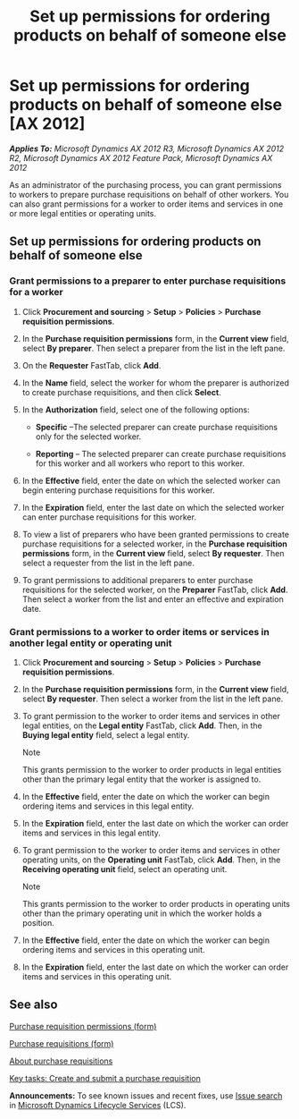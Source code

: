 ﻿---
title: Set up permissions for ordering products on behalf of someone else
TOCTitle: Set up permissions for ordering products on behalf of someone else
ms:assetid: 0f0a0036-7331-470c-a8b8-c92e97c709f0
ms:mtpsurl: https://technet.microsoft.com/en-us/library/Hh242135(v=AX.60)
ms:contentKeyID: 36056015
ms.date: 04/18/2014
mtps_version: v=AX.60
f1_keywords:
- permissions
- Buy on behalf of
- Purchase requisition
- Purchase requisition permissions
---

# Set up permissions for ordering products on behalf of someone else [AX 2012]


_**Applies To:** Microsoft Dynamics AX 2012 R3, Microsoft Dynamics AX 2012 R2, Microsoft Dynamics AX 2012 Feature Pack, Microsoft Dynamics AX 2012_

As an administrator of the purchasing process, you can grant permissions to workers to prepare purchase requisitions on behalf of other workers. You can also grant permissions for a worker to order items and services in one or more legal entities or operating units.

## Set up permissions for ordering products on behalf of someone else

### Grant permissions to a preparer to enter purchase requisitions for a worker

1.  Click **Procurement and sourcing** \> **Setup** \> **Policies** \> **Purchase requisition permissions**.

2.  In the **Purchase requisition permissions** form, in the **Current view** field, select **By preparer**. Then select a preparer from the list in the left pane.

3.  On the **Requester** FastTab, click **Add**.

4.  In the **Name** field, select the worker for whom the preparer is authorized to create purchase requisitions, and then click **Select**.

5.  In the **Authorization** field, select one of the following options:
    
      - **Specific** –The selected preparer can create purchase requisitions only for the selected worker.
    
      - **Reporting** – The selected preparer can create purchase requisitions for this worker and all workers who report to this worker.

6.  In the **Effective** field, enter the date on which the selected worker can begin entering purchase requisitions for this worker.

7.  In the **Expiration** field, enter the last date on which the selected worker can enter purchase requisitions for this worker.

8.  To view a list of preparers who have been granted permissions to create purchase requisitions for a selected worker, in the **Purchase requisition permissions** form, in the **Current view** field, select **By requester**. Then select a requester from the list in the left pane.

9.  To grant permissions to additional preparers to enter purchase requisitions for the selected worker, on the **Preparer** FastTab, click **Add**. Then select a worker from the list and enter an effective and expiration date.

### Grant permissions to a worker to order items or services in another legal entity or operating unit

1.  Click **Procurement and sourcing** \> **Setup** \> **Policies** \> **Purchase requisition permissions**.

2.  In the **Purchase requisition permissions** form, in the **Current view** field, select **By requester**. Then select a worker from the list in the left pane.

3.  To grant permission to the worker to order items and services in other legal entities, on the **Legal entity** FastTab, click **Add**. Then, in the **Buying legal entity** field, select a legal entity.
    

    > [!NOTE]
    > <P>This grants permission to the worker to order products in legal entities other than the primary legal entity that the worker is assigned to.</P>



4.  In the **Effective** field, enter the date on which the worker can begin ordering items and services in this legal entity.

5.  In the **Expiration** field, enter the last date on which the worker can order items and services in this legal entity.

6.  To grant permission to the worker to order items and services in other operating units, on the **Operating unit** FastTab, click **Add**. Then, in the **Receiving operating unit** field, select an operating unit.
    

    > [!NOTE]
    > <P>This grants permission to the worker to order products in operating units other than the primary operating unit in which the worker holds a position.</P>



7.  In the **Effective** field, enter the date on which the worker can begin ordering items and services in this operating unit.

8.  In the **Expiration** field, enter the last date on which the worker can order items and services in this operating unit.

## See also

[Purchase requisition permissions (form)](https://technet.microsoft.com/en-us/library/hh242815\(v=ax.60\))

[Purchase requisitions (form)](https://technet.microsoft.com/en-us/library/hh209453\(v=ax.60\))

[About purchase requisitions](about-purchase-requisitions.md)

[Key tasks: Create and submit a purchase requisition](key-tasks-create-and-submit-a-purchase-requisition.md)

  
**Announcements:** To see known issues and recent fixes, use [Issue search](http://go.microsoft.com/fwlink/?linkid=389258) in [Microsoft Dynamics Lifecycle Services](http://go.microsoft.com/fwlink/?linkid=306505) (LCS).


